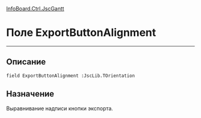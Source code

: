 ﻿---
Link: InfoBoard.Ctrl.JscGantt.@ExportButtonAlignment
---

<!---  Навигация
[Имя проекта](#) :
-->
[InfoBoard.Ctrl.JscGantt](Default)

# Поле ExportButtonAlignment
---

## Описание

    field ExportButtonAlignment :JscLib.TOrientation

<!--
## Аргументы{#Args}

### Аргумент1

Описание аргумента 1
-->

## Назначение

Выравнивание надписи кнопки экспорта.

<!--
## Пример

    ExportButtonAlignment...
-->

